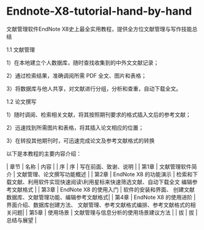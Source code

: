 # Endnote-X8-tutorial-hand-by-hand
文献管理软件EndNote X8史上最全实用教程，提供全方位文献管理与写作技能总结

1.1 文献管理

1）在本地建立个人数据库，随时查找收集到的中外文文献记录；

2）通过检索结果，准确调阅所需 PDF 全文、图片和表格；

3）将数据库与他人共享，对文献进行分组，分析和查重，自动下载全文。


1.2 论文撰写

1）随时调阅、检索相关文献，将其按照期刊要求的格式插入文后的参考文献；

2）迅速找到所需图片和表格，将其插入论文相应的位置；

3）在转投其他期刊时，可迅速完成论文及参考文献格式的转换


以下是本教程的主要内容介绍：

| 章节 | 名称 | 内容 |
| 序 | 序 | 写在前面、致谢、说明 |
| 第1章 | 文献管理软件简介 | 文献管理、论文撰写功能概述  | 
| 第2章 | EndNote X8 的功能演示 | 检索和下载文献、利用软件实现快速阅读\\利用星标来快速筛选文献、自动下载全文 编辑参考文献格式 |
| 第3章 | EndNote X8 的使用入门  | 软件的安装和界面、 创建文献数据库、文献管理功能、编辑参考文献格式|
| 第4章 | EndNote X8 的使用进阶 | 界面介绍、数据库创建方法、 文献管理、参考文献格式编排、参考文献格式的相关问题|
| 第5章 | 使用场景 | 文献管理与信息分析的使用场景建议方法 |
| 拔 | 拔 | 总结与展望 |
